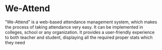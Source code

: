 # We-Attend
“We-Attend” is a web-based attendance management system, which makes the process of taking attendance very easy. It can be implemented in colleges, school or any organization. It provides a user-friendly experience to both teacher and student, displaying all the required proper stats which they need
